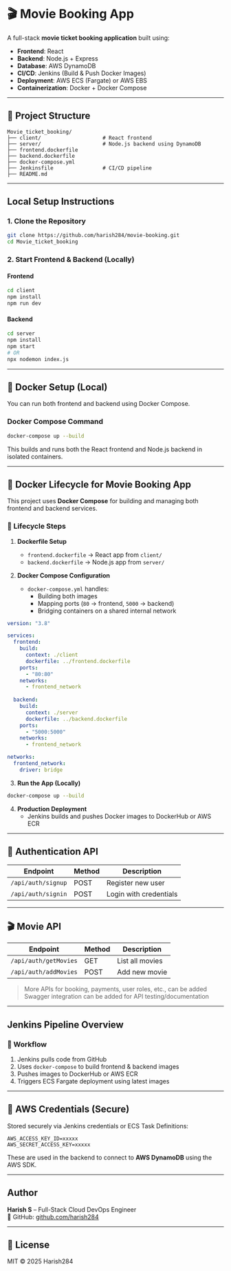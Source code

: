 # 🎬 Movie Booking App

A full-stack **movie ticket booking application** built using:

- **Frontend**: React
- **Backend**: Node.js + Express
- **Database**: AWS DynamoDB
- **CI/CD**: Jenkins (Build & Push Docker Images)
- **Deployment**: AWS ECS (Fargate) or AWS EBS
- **Containerization**: Docker + Docker Compose

---

## 📁 Project Structure

```
Movie_ticket_booking/
├── client/                    # React frontend
├── server/                    # Node.js backend using DynamoDB
├── frontend.dockerfile
├── backend.dockerfile
├── docker-compose.yml
├── Jenkinsfile                # CI/CD pipeline
├── README.md
```

---

## Local Setup Instructions

### 1. Clone the Repository

```bash
git clone https://github.com/harish284/movie-booking.git
cd Movie_ticket_booking
```

### 2. Start Frontend & Backend (Locally)

#### Frontend

```bash
cd client
npm install
npm run dev
```

#### Backend

```bash
cd server
npm install
npm start
# OR
npx nodemon index.js
```

---

## 🐳 Docker Setup (Local)

You can run both frontend and backend using Docker Compose.

### Docker Compose Command

```bash
docker-compose up --build
```

This builds and runs both the React frontend and Node.js backend in isolated containers.

---

## 🐳 Docker Lifecycle for Movie Booking App

This project uses **Docker Compose** for building and managing both frontend and backend services.

### 🔄 Lifecycle Steps

1. **Dockerfile Setup**
   - `frontend.dockerfile` → React app from `client/`
   - `backend.dockerfile` → Node.js app from `server/`

2. **Docker Compose Configuration**
   - `docker-compose.yml` handles:
     - Building both images
     - Mapping ports (`80` → frontend, `5000` → backend)
     - Bridging containers on a shared internal network

```yaml
version: "3.8"

services:
  frontend:
    build:
      context: ./client
      dockerfile: ../frontend.dockerfile  
    ports:
      - "80:80"
    networks:
      - frontend_network
  
  backend:
    build:
      context: ./server
      dockerfile: ../backend.dockerfile  
    ports:
      - "5000:5000"
    networks:
      - frontend_network 

networks:
  frontend_network:
    driver: bridge
```

3. **Run the App (Locally)**

```bash
docker-compose up --build
```

4. **Production Deployment**
   - Jenkins builds and pushes Docker images to DockerHub or AWS ECR

---

## 🔐 Authentication API

| Endpoint           | Method | Description           |
|--------------------|--------|-----------------------|
| `/api/auth/signup` | POST   | Register new user     |
| `/api/auth/signin` | POST   | Login with credentials|

---

## 🎬 Movie API

| Endpoint              | Method | Description       |
|-----------------------|--------|-------------------|
| `/api/auth/getMovies` | GET    | List all movies   |
| `/api/auth/addMovies` | POST   | Add new movie     |

> More APIs for booking, payments, user roles, etc., can be added  
> Swagger integration can be added for API testing/documentation

---

##  Jenkins Pipeline Overview

### 🔁 Workflow

1. Jenkins pulls code from GitHub
2. Uses `docker-compose` to build frontend & backend images
3. Pushes images to DockerHub or AWS ECR
4. Triggers ECS Fargate deployment using latest images

---

## 🔐 AWS Credentials (Secure)

Stored securely via Jenkins credentials or ECS Task Definitions:

```
AWS_ACCESS_KEY_ID=xxxxx
AWS_SECRET_ACCESS_KEY=xxxxx
```

These are used in the backend to connect to **AWS DynamoDB** using the AWS SDK.

---

## Author

**Harish S** – Full-Stack Cloud DevOps Engineer  
🔗 GitHub: [github.com/harish284](https://github.com/harish284)

---

## 📄 License

MIT © 2025 Harish284
